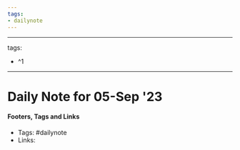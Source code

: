 ```yaml
---
tags:
- dailynote
---
```


---
tags:
- ^1
---


# Daily Note for 05-Sep '23



#### Footers, Tags and Links
- Tags: #dailynote 
- Links: 

[^1]: